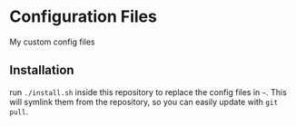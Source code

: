 # Configuration Files
My custom config files
## Installation
run `./install.sh` inside this repository to replace the config files in `~`. This will symlink them from the repository, so you can easily update with `git pull`.
